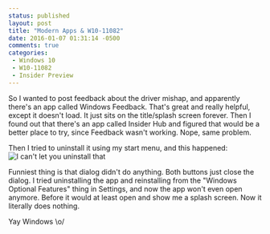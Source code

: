 ```yaml
---
status: published
layout: post
title: "Modern Apps & W10-11082"
date: 2016-01-07 01:31:14 -0500
comments: true
categories:
 - Windows 10
 - W10-11082
 - Insider Preview
---
```


So I wanted to post feedback about the driver mishap, and apparently there's an app called Windows Feedback. That's great and really helpful, except it doesn't load. It just sits on the title/splash screen forever. Then I found out that there's an app called Insider Hub and figured that would be a better place to try, since Feedback wasn't working. Nope, same problem.

Then I tried to uninstall it using my start menu, and this happened:
![I can't let you uninstall that](http://i.imgur.com/KFpFmXk.gif)

Funniest thing is that dialog didn't do anything. Both buttons just close the dialog. I tried uninstalling the app and reinstalling from the "Windows Optional Features" thing in Settings, and now the app won't even open anymore. Before it would at least open and show me a splash screen. Now it literally does nothing.

Yay Windows \o/